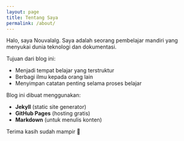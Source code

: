 ```yaml
---
layout: page
title: Tentang Saya
permalink: /about/
---
```


Halo, saya Nouvalalg. Saya adalah seorang pembelajar mandiri yang menyukai dunia teknologi dan dokumentasi.

Tujuan dari blog ini:
- Menjadi tempat belajar yang terstruktur
- Berbagi ilmu kepada orang lain
- Menyimpan catatan penting selama proses belajar

Blog ini dibuat menggunakan:
- **Jekyll** (static site generator)
- **GitHub Pages** (hosting gratis)
- **Markdown** (untuk menulis konten)

Terima kasih sudah mampir 🙏
